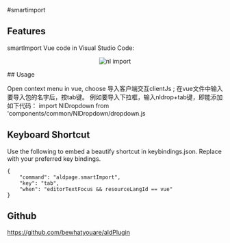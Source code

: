 #smartimport

## Features

smartImport Vue code in Visual Studio Code:

<p align="center">
  <img alt="nl import" src="https://github.com/bewhatyouare/aldPlugin/blob/master/working.gif">
</p>
## Usage

Open context menu in vue, choose 导入客户端交互clientJs ;
在vue文件中输入要导入包的名字后，按tab键。
  例如要导入下拉框，输入nldrop+tab键，即能添加如下代码：
    import NlDropdown from 'components/common/NlDropdown/dropdown.js

## Keyboard Shortcut
Use the following to embed a beautify shortcut in keybindings.json. Replace with your preferred key bindings.

    {
        "command": "aldpage.smartImport",
        "key": "tab",
        "when": "editorTextFocus && resourceLangId == vue"
    }



## Github
https://github.com/bewhatyouare/aldPlugin
